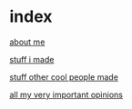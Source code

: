 # index

[about me](https://kappann.eu/kappanneo)

[stuff i made](https://kappann.eu/by-me)

[stuff other cool people made](https://kappann.eu/not-by-me)

[all my very important opinions](https://kappann.eu/blahg)
